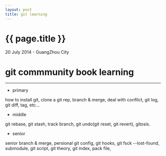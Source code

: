 ```yaml
---
layout: post
title: git learning
---
```


{{ page.title }}
================

<p class="meta">20 July 2014 - GuangZhou City</p>

# git commmunity book learning

----------
* primary

how to install git, clone a git rep, branch & merge, deal with conflict, git log, git diff, tag, etc...

* middle

git rebase, git stash, track branch, git undo(git reset, git revert), gitosis.

* senior

senior branch & merge, persional git config, git hooks, git fsck --lost-found, submodule, git script, git theory, git index, pack file, 
